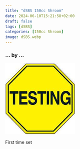 ```yaml
---
title: "dSBS 150cc Shroom"
date: 2024-06-10T15:21:58+02:00
draft: false
tags: [dSBS]
categories: [150cc Shroom]
image: dSBS.webp
---
```

### ... by ...
![Nothing there](testing.jpg)

First time set